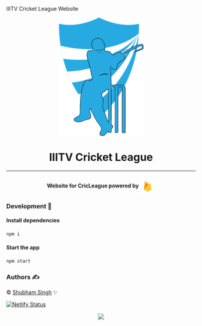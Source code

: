 IIITV Cricket League Website

<p align="center"><img src="public/favicon.ico" align="center" width="225"></p>
<h1 align="center">IIITV Cricket League</h1>

<p align="center">

</p>
<hr>
<h4 align="center"> Website for CricLeague powered by
<img src="./src/static/icon/firebase.svg" width="40" align="center"></h4>

### Development 🔧

#### Install dependencies

```sh
npm i
```

#### Start the app

```sh
npm start
```

### Authors ✍️

©️ [Shubham Singh](https://github.com/singhshubham98/IIITVCricLeague) ✨

[![Netlify Status](https://api.netlify.com/api/v1/badges/b50d0e75-874a-4a1f-9453-de06c537b597/deploy-status)](https://app.netlify.com/sites/singhshubham98/deploys)

<p align="center">
 <a href="/LICENSE">
    <img src="https://img.shields.io/github/license/singhshubham98/IIITVCricLeague.svg?style=for-the-badge" align="center">
</a>
</p>
